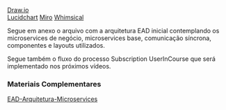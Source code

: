 [Draw.io](https://drawio-app.com/)  
[Lucidchart](https://www.lucidchart.com/pages/pt)
[Miro](https://miro.com/)
[Whimsical](https://whimsical.com/)

Segue em anexo o arquivo com a arquitetura EAD inicial contemplando os microservices de negócio, microservices base, comunicação síncrona, componentes e layouts utilizados. 

Segue também o fluxo do processo Subscription UserInCourse que será implementado nos próximos vídeos.

### Materiais Complementares
[EAD-Arquitetura-Microservices](./EAD-Arquitetura-Microservices.drawio)